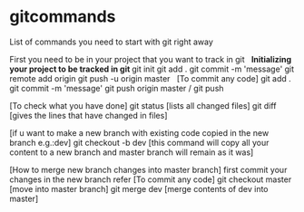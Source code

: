# gitcommands
List of commands you need to start with git right away


First you need to be in your project that you want to track in git
  
<b>Initializing your project to be tracked in git </b>
git init
git add .
git commit -m 'message'
git remote add origin <url>
git push -u origin master
  
[To commit any code]
git add .
git commit -m 'message'
git push origin master / git push

[To check what you have done]
git status [lists all changed files]
git diff [gives the lines that have changed in files]

[if u want to make a new branch with existing code copied in the new branch e.g.:dev]
git checkout -b dev [this command will copy all your content to a new branch and master branch will remain as it was]


[How to merge new branch changes into master branch]
first commit your changes in the new branch refer [To commit any code]
git checkout master [move into master branch]
git merge dev [merge contents of dev into master]

